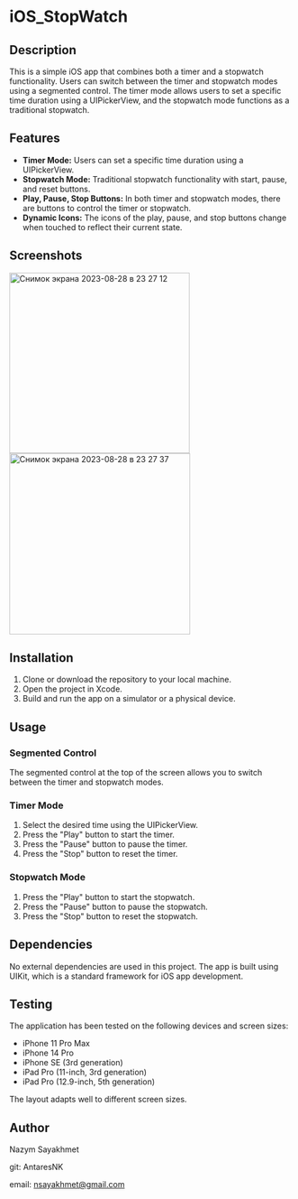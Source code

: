 # iOS_StopWatch
## Description
This is a simple iOS app that combines both a timer and a stopwatch functionality. Users can switch between the timer and stopwatch modes using a segmented control. 
The timer mode allows users to set a specific time duration using a UIPickerView, and the stopwatch mode functions as a traditional stopwatch.
## Features
- **Timer Mode:** Users can set a specific time duration using a UIPickerView.
- **Stopwatch Mode:** Traditional stopwatch functionality with start, pause, and reset buttons.
- **Play, Pause, Stop Buttons:** In both timer and stopwatch modes, there are buttons to control the timer or stopwatch.
- **Dynamic Icons:** The icons of the play, pause, and stop buttons change when touched to reflect their current state.
## Screenshots
<img width="320" alt="Снимок экрана 2023-08-28 в 23 27 12" src="https://github.com/AntaresNK/iOS_StopWatch/assets/132342182/453d5630-0807-4f9b-b7ac-32eace0ecf7c">
<img width="321" alt="Снимок экрана 2023-08-28 в 23 27 37" src="https://github.com/AntaresNK/iOS_StopWatch/assets/132342182/5699fcb2-ee39-4b56-b9e6-306949396b01">

## Installation
1. Clone or download the repository to your local machine.
2. Open the project in Xcode.
3. Build and run the app on a simulator or a physical device.

## Usage
### Segmented Control
The segmented control at the top of the screen allows you to switch between the timer and stopwatch modes.
### Timer Mode
1. Select the desired time using the UIPickerView.
2. Press the "Play" button to start the timer.
3. Press the "Pause" button to pause the timer.
4. Press the "Stop" button to reset the timer.
### Stopwatch Mode
1. Press the "Play" button to start the stopwatch.
2. Press the "Pause" button to pause the stopwatch.
3. Press the "Stop" button to reset the stopwatch.

## Dependencies
No external dependencies are used in this project. The app is built using UIKit, which is a standard framework for iOS app development.

## Testing
The application has been tested on the following devices and screen sizes:

- iPhone 11 Pro Max
- iPhone 14 Pro
- iPhone SE (3rd generation)
- iPad Pro (11-inch, 3rd generation)
- iPad Pro (12.9-inch, 5th generation)

The layout adapts well to different screen sizes.

## Author
Nazym Sayakhmet

git: AntaresNK

email: nsayakhmet@gmail.com

